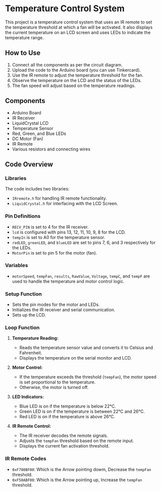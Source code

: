 # Temperature Control System

This project is a temperature control system that uses an IR remote to set the temperature threshold at which a fan will be activated. It also displays the current temperature on an LCD screen and uses LEDs to indicate the temperature range.

## How to Use

1. Connect all the components as per the circuit diagram.
2. Upload the code to the Arduino board (you can use Tinkercard).
3. Use the IR remote to adjust the temperature threshold for the fan.
4. Observe the temperature on the LCD and the status of the LEDs.
5. The fan speed will adjust based on the temperature readings.


## Components

- Arduino Board
- IR Receiver
- LiquidCrystal LCD
- Temperature Sensor
- Red, Green, and Blue LEDs
- DC Motor (Fan)
- IR Remote
- Various resistors and connecting wires



## Code Overview

### Libraries

The code includes two libraries:
- `IRremote.h` for handling IR remote functionality.
- `LiquidCrystal.h` for interfacing with the LCD Screen.

### Pin Definitions

- `RECV_PIN` is set to 4 for the IR receiver.
- `lcd` is configured with pins 13, 12, 11, 10, 9, 8 for the LCD.
- `tempIn` is set to A0 for the temperature sensor.
- `redLED`, `greenLED`, and `blueLED` are set to pins 7, 6, and 3 respectively for the LEDs.
- `MotorPin` is set to pin 5 for the motor (fan).

### Variables

- `motorSpeed`, `tempFan`, `results`, `RawValue`, `Voltage`, `tempC`, and `tempF` are used to handle the temperature and motor control logic.

### Setup Function

- Sets the pin modes for the motor and LEDs.
- Initializes the IR receiver and serial communication.
- Sets up the LCD.

### Loop Function

1. **Temperature Reading:**
   - Reads the temperature sensor value and converts it to Celsius and Fahrenheit.
   - Displays the temperature on the serial monitor and LCD.

2. **Motor Control:**
   - If the temperature exceeds the threshold (`tempFan`), the motor speed is set proportional to the temperature.
   - Otherwise, the motor is turned off.

3. **LED Indicators:**
   - Blue LED is on if the temperature is below 22°C.
   - Green LED is on if the temperature is between 22°C and 26°C.
   - Red LED is on if the temperature is above 26°C.

4. **IR Remote Control:**
   - The IR receiver decodes the remote signals.
   - Adjusts the `tempFan` threshold based on the remote input.
   - Displays the current fan activation threshold.

### IR Remote Codes

- `0xF708BF00`: Which is the Arrow pointing dowm, Decrease the `tempFan` threshold.
- `0xF50ABF00`: Which is the Arrow pointing up, Increase the `tempFan` threshold.



